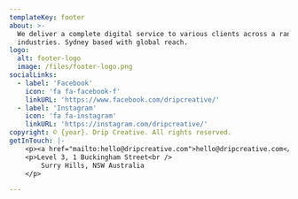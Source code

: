 ```yaml
---
templateKey: footer
about: >-
  We deliver a complete digital service to various clients across a range of
  industries. Sydney based with global reach.
logo:
  alt: footer-logo
  image: /files/footer-logo.png
socialLinks:
  - label: 'Facebook'
    icon: 'fa fa-facebook-f'
    linkURL: 'https://www.facebook.com/dripcreative/'
  - label: 'Instagram'
    icon: 'fa fa-instagram'
    linkURL: 'https://instagram.com/dripcreative/'
copyright: © {year}. Drip Creative. All rights reserved.
getInTouch: |-
    <p><a href="mailto:hello@dripcreative.com">hello@dripcreative.com</a></p> <br />
    <p>Level 3, 1 Buckingham Street<br />
        Surry Hills, NSW Australia
    </p>

---
```


